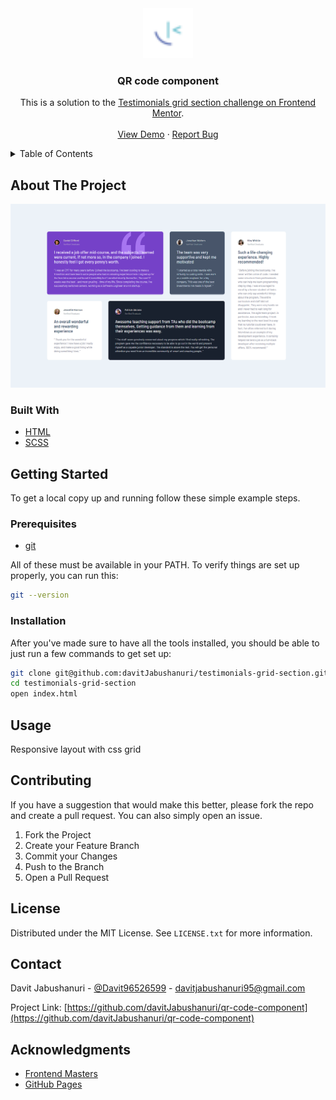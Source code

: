 <!-- PROJECT LOGO -->
<div align="center">
  <a href="https://github.com/othneildrew/Best-README-Template">
    <img src="./images/favicon-32x32.png" alt="Logo" width="80" height="80">
  </a>

  <h3 align="center">QR code component</h3>
  <p align="center">
    This is a solution to the <a href='https://www.frontendmentor.io/challenges/testimonials-grid-section-Nnw6J7Un7/hub/testimonials-grid-section-l0MliuTG6'>Testimonials grid section challenge on Frontend Mentor</a>.
    <br />
    <br />
    <a href="https://davitjabushanuri.github.io/testimonials-grid-section/">View Demo</a>
    ·
    <a href="https://github.com/davitJabushanuri/testimonials-grid-section/issues">Report Bug</a>
  </p>
</div>

<!-- TABLE OF CONTENTS -->
<details>
  <summary>Table of Contents</summary>
  <ol>
    <li>
      <a href="#about-the-project">About The Project</a>
      <ul>
        <li><a href="#built-with">Built With</a></li>
      </ul>
    </li>
    <li>
      <a href="#getting-started">Getting Started</a>
      <ul>
        <li><a href="#prerequisites">Prerequisites</a></li>
        <li><a href="#installation">Installation</a></li>
      </ul>
    </li>
    <li><a href="#usage">Usage</a></li>
    <li><a href="#contributing">Contributing</a></li>
    <li><a href="#license">License</a></li>
    <li><a href="#contact">Contact</a></li>
    <li><a href="#acknowledgments">Acknowledgments</a></li>
  </ol>
</details>

<!-- ABOUT THE PROJECT -->

## About The Project

[![Product Name Screen Shot][product-screenshot]](https://davitjabushanuri.github.io/testimonials-grid-section/)

### Built With

- [HTML](https://html.com)
- [SCSS](https://sass-lang.com/)

<!-- GETTING STARTED -->

## Getting Started

To get a local copy up and running follow these simple example steps.

### Prerequisites

- [git](https://git-scm.com/downloads)

All of these must be available in your PATH. To verify things are set up properly, you can run this:

```sh
git --version
```

### Installation

After you've made sure to have all the tools installed, you should be able to just run a few commands to get set up:

```sh
git clone git@github.com:davitJabushanuri/testimonials-grid-section.git
cd testimonials-grid-section
open index.html
```

<!-- USAGE EXAMPLES -->

## Usage

Responsive layout with css grid

<!-- CONTRIBUTING -->

## Contributing

If you have a suggestion that would make this better, please fork the repo and create a pull request. You can also simply open an issue.

1. Fork the Project
2. Create your Feature Branch
3. Commit your Changes
4. Push to the Branch
5. Open a Pull Request

<!-- LICENSE -->

## License

Distributed under the MIT License. See `LICENSE.txt` for more information.

<!-- CONTACT -->

## Contact

Davit Jabushanuri - [@Davit96526599](https://twitter.com/Davit96526599) - davitjabushanuri95@gmail.com

Project Link: [https://github.com/davitJabushanuri/qr-code-component](https://github.com/davitJabushanuri/qr-code-component)

<!-- ACKNOWLEDGMENTS -->

## Acknowledgments

- [Frontend Masters](https://www.frontendmentor.io/)
- [GitHub Pages](https://pages.github.com)

<!-- MARKDOWN LINKS & IMAGES -->
<!-- https://www.markdownguide.org/basic-syntax/#reference-style-links -->

[product-screenshot]: images/template.png
